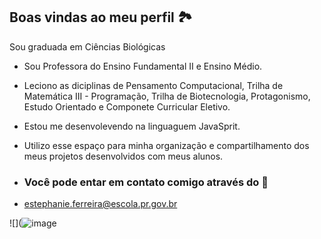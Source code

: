 ## Boas vindas ao meu perfil 🏞️

Sou graduada em Ciências Biológicas
- Sou Professora do Ensino Fundamental II e Ensino Médio.
- Leciono as diciplinas de Pensamento Computacional, Trilha de Matemática III - Programação, Trilha de Biotecnologia, Protagonismo, Estudo Orientado e Componete Curricular Eletivo.
- Estou me desenvolevendo na linguaguem JavaSprit.
- Utilizo esse espaço para minha organização e compartilhamento dos meus projetos desenvolvidos com meus alunos.

- ### Você pode entar em contato comigo através do 📧
- estephanie.ferreira@escola.pr.gov.br




![](![image](https://github.com/Prof1Estephanie/Prof1Estephanie/assets/173959907/886e673f-a289-4149-894d-29ee1d78ba4c)

